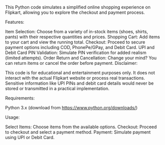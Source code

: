 This Python code simulates a simplified online shopping experience on Flipkart, allowing you to explore the checkout and payment process.

Features:

Item Selection: Choose from a variety of in-stock items (shoes, shirts, pants) with their respective quantities and prices.
Shopping Cart: Add items to your cart and view the running total.
Checkout: Proceed to secure payment options including COD, PhonePe/GPay, and Debit Card.
UPI and Debit Card PIN Validation: Simulate PIN verification for added realism (limited attempts).
Order Return and Cancellation: Change your mind? You can return items or cancel the order before payment.
Disclaimer:

This code is for educational and entertainment purposes only. It does not interact with the actual Flipkart website or process real transactions. Sensitive information like UPI PINs and debit card details would never be stored or transmitted in a practical implementation.

Requirements:

Python 3.x (download from https://www.python.org/downloads/)

Usage:

Select Items: Choose items from the available options.
Checkout: Proceed to checkout and select a payment method.
Payment: Simulate payment using UPI or Debit Card.
